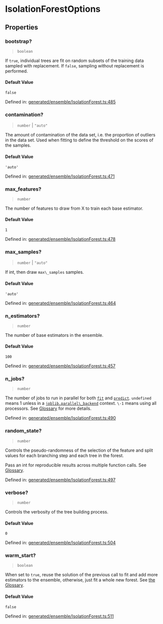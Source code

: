 # IsolationForestOptions

## Properties

### bootstrap?

> `boolean`

If `true`, individual trees are fit on random subsets of the training data sampled with replacement. If `false`, sampling without replacement is performed.

#### Default Value

`false`

Defined in:  [generated/ensemble/IsolationForest.ts:485](https://github.com/transitive-bullshit/scikit-learn-ts/blob/92ab806/packages/sklearn/src/generated/ensemble/IsolationForest.ts#L485)

### contamination?

> `number` \| `"auto"`

The amount of contamination of the data set, i.e. the proportion of outliers in the data set. Used when fitting to define the threshold on the scores of the samples.

#### Default Value

`'auto'`

Defined in:  [generated/ensemble/IsolationForest.ts:471](https://github.com/transitive-bullshit/scikit-learn-ts/blob/92ab806/packages/sklearn/src/generated/ensemble/IsolationForest.ts#L471)

### max\_features?

> `number`

The number of features to draw from X to train each base estimator.

#### Default Value

`1`

Defined in:  [generated/ensemble/IsolationForest.ts:478](https://github.com/transitive-bullshit/scikit-learn-ts/blob/92ab806/packages/sklearn/src/generated/ensemble/IsolationForest.ts#L478)

### max\_samples?

> `number` \| `"auto"`

If int, then draw `max\_samples` samples.

#### Default Value

`'auto'`

Defined in:  [generated/ensemble/IsolationForest.ts:464](https://github.com/transitive-bullshit/scikit-learn-ts/blob/92ab806/packages/sklearn/src/generated/ensemble/IsolationForest.ts#L464)

### n\_estimators?

> `number`

The number of base estimators in the ensemble.

#### Default Value

`100`

Defined in:  [generated/ensemble/IsolationForest.ts:457](https://github.com/transitive-bullshit/scikit-learn-ts/blob/92ab806/packages/sklearn/src/generated/ensemble/IsolationForest.ts#L457)

### n\_jobs?

> `number`

The number of jobs to run in parallel for both [`fit`](#sklearn.ensemble.IsolationForest.fit "sklearn.ensemble.IsolationForest.fit") and [`predict`](#sklearn.ensemble.IsolationForest.predict "sklearn.ensemble.IsolationForest.predict"). `undefined` means 1 unless in a [`joblib.parallel\_backend`](https://joblib.readthedocs.io/en/latest/parallel.html#joblib.parallel_backend "(in joblib v1.3.0.dev0)") context. `\-1` means using all processors. See [Glossary](../../glossary.html#term-n_jobs) for more details.

Defined in:  [generated/ensemble/IsolationForest.ts:490](https://github.com/transitive-bullshit/scikit-learn-ts/blob/92ab806/packages/sklearn/src/generated/ensemble/IsolationForest.ts#L490)

### random\_state?

> `number`

Controls the pseudo-randomness of the selection of the feature and split values for each branching step and each tree in the forest.

Pass an int for reproducible results across multiple function calls. See [Glossary](../../glossary.html#term-random_state).

Defined in:  [generated/ensemble/IsolationForest.ts:497](https://github.com/transitive-bullshit/scikit-learn-ts/blob/92ab806/packages/sklearn/src/generated/ensemble/IsolationForest.ts#L497)

### verbose?

> `number`

Controls the verbosity of the tree building process.

#### Default Value

`0`

Defined in:  [generated/ensemble/IsolationForest.ts:504](https://github.com/transitive-bullshit/scikit-learn-ts/blob/92ab806/packages/sklearn/src/generated/ensemble/IsolationForest.ts#L504)

### warm\_start?

> `boolean`

When set to `true`, reuse the solution of the previous call to fit and add more estimators to the ensemble, otherwise, just fit a whole new forest. See [the Glossary](../../glossary.html#term-warm_start).

#### Default Value

`false`

Defined in:  [generated/ensemble/IsolationForest.ts:511](https://github.com/transitive-bullshit/scikit-learn-ts/blob/92ab806/packages/sklearn/src/generated/ensemble/IsolationForest.ts#L511)
